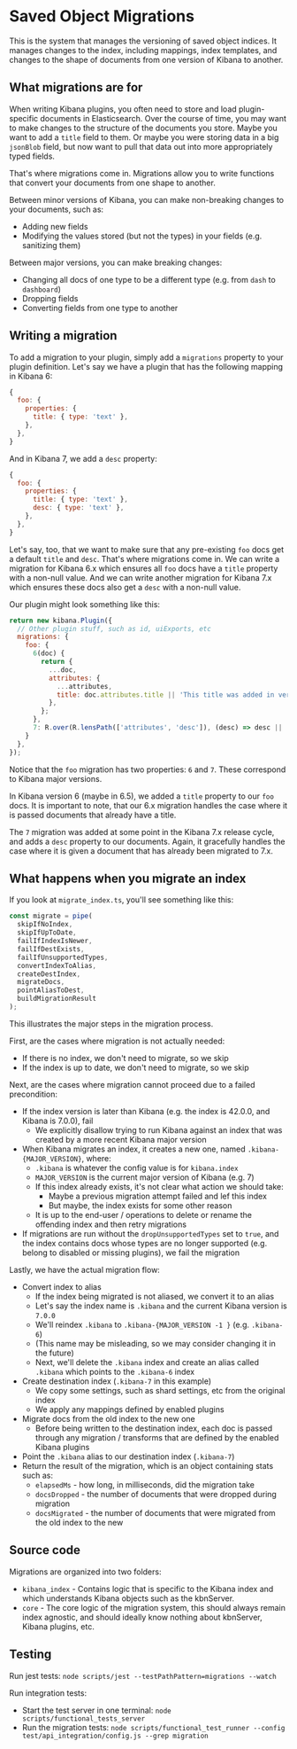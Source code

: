 # Saved Object Migrations

This is the system that manages the versioning of saved object indices. It manages changes to the index, including mappings, index templates, and changes to the shape of documents from one version of Kibana to another.


## What migrations are for

When writing Kibana plugins, you often need to store and load plugin-specific documents in Elasticsearch. Over the course of time, you may want to make changes to the structure of the documents you store. Maybe you want to add a `title` field to them. Or maybe you were storing data in a big `jsonBlob` field, but now want to pull that data out into more appropriately typed fields.

That's where migrations come in. Migrations allow you to write functions that convert your documents from one shape to another.

Between minor versions of Kibana, you can make non-breaking changes to your documents, such as:

- Adding new fields
- Modifying the values stored (but not the types) in your fields (e.g. sanitizing them)

Between major versions, you can make breaking changes:

- Changing all docs of one type to be a different type (e.g. from `dash` to `dashboard`)
- Dropping fields
- Converting fields from one type to another


## Writing a migration

To add a migration to your plugin, simply add a `migrations` property to your plugin definition. Let's say we have a plugin that has the following mapping in Kibana 6:


```js
{
  foo: {
    properties: {
      title: { type: 'text' },
    },
  },
}
```

And in Kibana 7, we add a `desc` property:

```js
{
  foo: {
    properties: {
      title: { type: 'text' },
      desc: { type: 'text' },
    },
  },
}
```

Let's say, too, that we want to make sure that any pre-existing `foo` docs get a default `title` and `desc`. That's where migrations come in. We can write a migration for Kibana 6.x which ensures all `foo` docs have a `title` property with a non-null value. And we can write another migration for Kibana 7.x which ensures these docs also get a `desc` with a non-null value.

Our plugin might look something like this:

```js
return new kibana.Plugin({
  // Other plugin stuff, such as id, uiExports, etc
  migrations: {
    foo: {
      6(doc) {
        return {
          ...doc,
          attributes: {
            ...attributes,
            title: doc.attributes.title || 'This title was added in version 6!',
          },
        };
      },
      7: R.over(R.lensPath(['attributes', 'desc']), (desc) => desc || 'Similar, but uses RamdaJS!'),
    }
  },
});
```


Notice that the `foo` migration has two properties: `6` and `7`. These correspond to Kibana major versions.

In Kibana version 6 (maybe in 6.5), we added a `title` property to our `foo` docs. It is important to note, that our 6.x migration handles the case where it is passed documents that already have a title.

The `7` migration was added at some point in the Kibana 7.x release cycle, and adds a `desc` property to our documents. Again, it gracefully handles the case where it is given a document that has already been migrated to 7.x.


## What happens when you migrate an index

If you look at `migrate_index.ts`, you'll see something like this:

```js
const migrate = pipe(
  skipIfNoIndex,
  skipIfUpToDate,
  failIfIndexIsNewer,
  failIfDestExists,
  failIfUnsupportedTypes,
  convertIndexToAlias,
  createDestIndex,
  migrateDocs,
  pointAliasToDest,
  buildMigrationResult
);
```

This illustrates the major steps in the migration process.

First, are the cases where migration is not actually needed:

- If there is no index, we don't need to migrate, so we skip
- If the index is up to date, we don't need to migrate, so we skip

Next, are the cases where migration cannot proceed due to a failed precondition:

- If the index version is later than Kibana (e.g. the index is 42.0.0, and Kibana is 7.0.0), fail
  - We explicitly disallow trying to run Kibana against an index that was created by a more recent Kibana major version
- When Kibana migrates an index, it creates a new one, named `.kibana-{MAJOR_VERSION}`, where:
  - `.kibana` is whatever the config value is for `kibana.index`
  - `MAJOR_VERSION` is the current major version of Kibana (e.g. 7)
  - If this index already exists, it's not clear what action we should take:
    - Maybe a previous migration attempt failed and lef this index
    - But maybe, the index exists for some other reason
  - It is up to the end-user / operations to delete or rename the offending index and then retry migrations
- If migrations are run without the `dropUnsupportedTypes` set to `true`, and the index contains docs whose types are no longer supported (e.g. belong to disabled or missing plugins), we fail the migration

Lastly, we have the actual migration flow:

- Convert index to alias
  - If the index being migrated is not aliased, we convert it to an alias
  - Let's say the index name is `.kibana` and the current Kibana version is `7.0.0`
  - We'll reindex `.kibana` to `.kibana-{MAJOR_VERSION -1 }` (e.g. `.kibana-6`)
  - (This name may be misleading, so we may consider changing it in the future)
  - Next, we'll delete the `.kibana` index and create an alias called `.kibana` which points to the `.kibana-6` index
- Create destination index (`.kibana-7` in this example)
  - We copy some settings, such as shard settings, etc from the original index
  - We apply any mappings defined by enabled plugins
- Migrate docs from the old index to the new one
  - Before being written to the destination index, each doc is passed through any migration / transforms that are defined by the enabled Kibana plugins
- Point the `.kibana` alias to our destination index (`.kibana-7`)
- Return the result of the migration, which is an object containing stats such as:
  - `elapsedMs` - how long, in milliseconds, did the migration take
  - `docsDropped` - the number of documents that were dropped during migration
  - `docsMigrated` - the number of documents that were migrated from the old index to the new


## Source code

Migrations are organized into two folders:

- `kibana_index` - Contains logic that is specific to the Kibana index and which understands Kibana objects such as the kbnServer.
- `core` - The core logic of the migration system, this should always remain index agnostic, and should ideally know nothing about kbnServer, Kibana plugins, etc.


## Testing

Run jest tests: `node scripts/jest --testPathPattern=migrations --watch`

Run integration tests:

- Start the test server in one terminal: `node scripts/functional_tests_server`
- Run the migration tests: `node scripts/functional_test_runner --config test/api_integration/config.js --grep migration`
